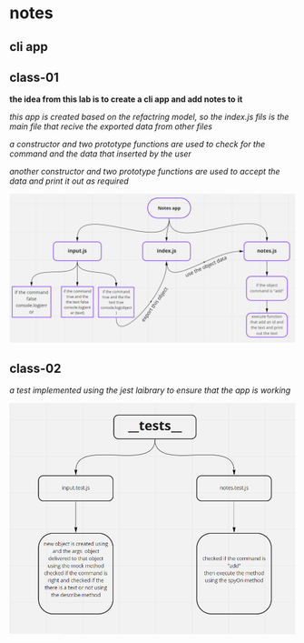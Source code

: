 # notes
## cli app

## class-01

**the idea from this lab is to create a cli app and add notes to it**

*this app is created based on the refactring model, so the index.js fils is the main file that recive the exported data from other files*

*a constructor and two prototype functions are used to check for the command and the data that inserted by the user*

*another constructor and two prototype functions are used to accept the data and print it out as required*


![image](./img/class-01.PNG)

## class-02

*a test implemented using the jest laibrary to ensure that the app is working*


![image](./img/class-02.PNG)




